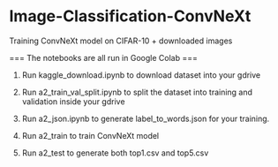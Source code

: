 # Image-Classification-ConvNeXt
Training ConvNeXt model on CIFAR-10 + downloaded images

=== The notebooks are all run in Google Colab ===

1. Run kaggle_download.ipynb to download dataset into your gdrive

2. Run a2_train_val_split.ipynb to split the dataset into training and validation inside your gdrive

3. Run a2_json.ipynb to generate label_to_words.json for your training.

4. Run a2_train to train ConvNeXt model

5. Run a2_test to generate both top1.csv and top5.csv